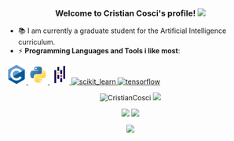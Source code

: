 <h3 align="center">
  Welcome to Cristian Cosci's profile!
  <img src="https://media.giphy.com/media/hvRJCLFzcasrR4ia7z/giphy.gif" width="28">
</h3>

- :books: I am currently a graduate student for the Artificial Intelligence curriculum.
- ⚡ **Programming Languages and Tools i like most**:
<p align="left"> <a href="https://www.cprogramming.com/" target="_blank" rel="noreferrer"> <img src="https://raw.githubusercontent.com/devicons/devicon/master/icons/c/c-original.svg" alt="c" width="40" height="40"/> </a> <a href="https://www.python.org" target="_blank" rel="noreferrer"> <img src="https://raw.githubusercontent.com/devicons/devicon/master/icons/python/python-original.svg" alt="python" width="40" height="40"/> <a href="https://pandas.pydata.org/" target="_blank" rel="noreferrer"> <img src="https://raw.githubusercontent.com/devicons/devicon/2ae2a900d2f041da66e950e4d48052658d850630/icons/pandas/pandas-original.svg" alt="pandas" width="40" height="40"/> </a> </a> <a href="https://scikit-learn.org/" target="_blank" rel="noreferrer"> <img src="https://upload.wikimedia.org/wikipedia/commons/0/05/Scikit_learn_logo_small.svg" alt="scikit_learn" width="40" height="40"/> </a> <a href="https://www.tensorflow.org" target="_blank" rel="noreferrer"> <img src="https://www.vectorlogo.zone/logos/tensorflow/tensorflow-icon.svg" alt="tensorflow" width="40" height="40"/> </a> </p>

<p align="center">
<img width="49%" src="https://github-readme-stats.vercel.app/api?username=CristianCosci&show_icons=true&theme=react&hide_border=true&layout=compact" alt="CristianCosci" />
<img width="49%" src="https://github-readme-streak-stats.herokuapp.com?user=CristianCosci&theme=react&hide_border=true&layout=compact" />
</p>

<p align="center">
<img width="35%" src="https://github-readme-stats.vercel.app/api/top-langs/?username=CristianCosci&theme=react&hide_border=true" />
<img width="49%" src="https://media.giphy.com/media/kkYbDLFmNvO4E/giphy.gif" />
</p>

<!---
<p align="center"><img src="https://profile-counter.glitch.me/{CristianCosci}/count.svg" /> </p>
-->

<p align="center"> <img src="https://hits.seeyoufarm.com/api/count/incr/badge.svg?url=https%3A%2F%2Fgithub.com%2FCristianCosci%2FCristianCosci&count_bg=%23F88C0E&title_bg=%2337086F&icon=bitcoin.svg&icon_color=%23E7E7E7&title=visit&edge_flat=false" /> </p>
